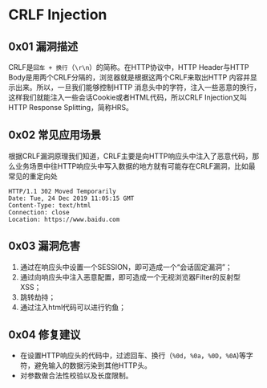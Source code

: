# CRLF Injection

## 0x01 漏洞描述

CRLF是`回车 + 换行`（`\r\n`）的简称。在HTTP协议中，HTTP Header与HTTP Body是用两个CRLF分隔的，浏览器就是根据这两个CRLF来取出HTTP 内容并显示出来。所以，一旦我们能够控制HTTP 消息头中的字符，注入一些恶意的换行，这样我们就能注入一些会话Cookie或者HTML代码，所以CRLF Injection又叫HTTP Response Splitting，简称HRS。

## 0x02 常见应用场景

根据CRLF漏洞原理我们知道，CRLF主要是向HTTP响应头中注入了恶意代码，那么业务场景中往HTTP响应头中写入数据的地方就有可能存在CRLF漏洞，比如最常见的重定向处

```
HTTP/1.1 302 Moved Temporarily
Date: Tue, 24 Dec 2019 11:05:15 GMT
Content-Type: text/html
Connection: close
Location: https://www.baidu.com
```

## 0x03 漏洞危害

1. 通过在响应头中设置一个SESSION，即可造成一个“会话固定漏洞”；
2. 通过向响应头中注入恶意配置，即可造成一个无视浏览器Filter的反射型XSS；
3. 跳转劫持；
4. 通过注入html代码可以进行钓鱼；

## 0x04 修复建议

* 在设置HTTP响应头的代码中，过滤回车、换行（`%0d`，`%0a`，`%0D`，`%0A`)等字符，避免输入的数据污染到其他HTTP头。
* 对参数做合法性校验以及长度限制。
